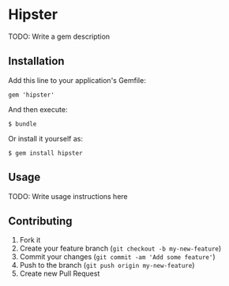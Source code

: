 # Hipster

TODO: Write a gem description

## Installation

Add this line to your application's Gemfile:

    gem 'hipster'

And then execute:

    $ bundle

Or install it yourself as:

    $ gem install hipster

## Usage

TODO: Write usage instructions here

## Contributing

1. Fork it
2. Create your feature branch (`git checkout -b my-new-feature`)
3. Commit your changes (`git commit -am 'Add some feature'`)
4. Push to the branch (`git push origin my-new-feature`)
5. Create new Pull Request

